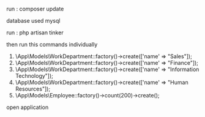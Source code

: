 run : composer update

database used mysql

run : php artisan tinker 

then run this commands individually

1. \App\Models\WorkDepartment::factory()->create(['name' => "Sales"]);
2. \App\Models\WorkDepartment::factory()->create(['name' => "Finance"]);
3. \App\Models\WorkDepartment::factory()->create(['name' => "Information Technology"]);
4. \App\Models\WorkDepartment::factory()->create(['name' => "Human Resources"]);
5. \App\Models\Employee::factory()->count(200)->create();

open application
